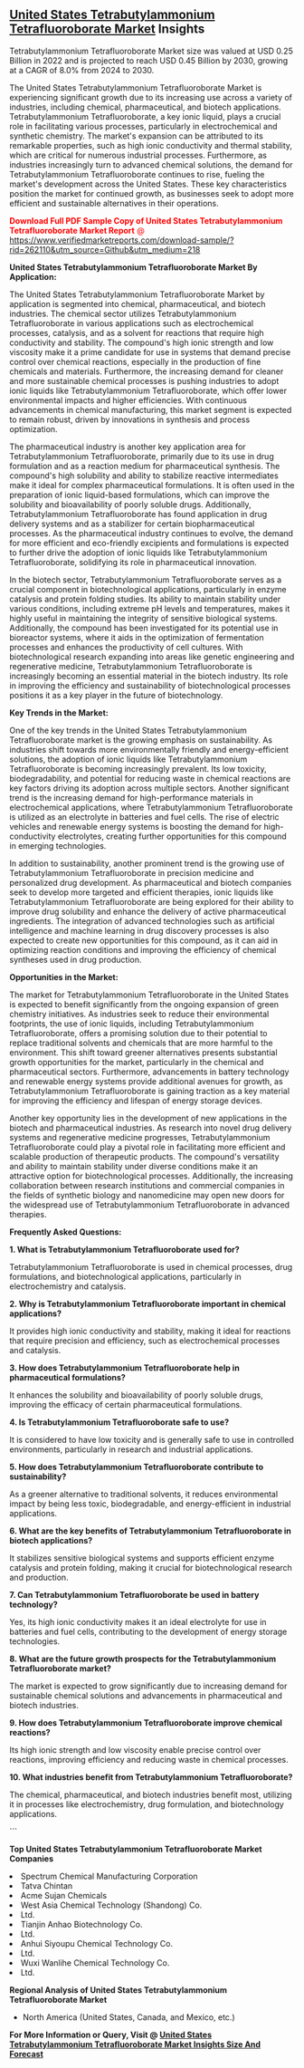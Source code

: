 <h2><a href="https://www.verifiedmarketreports.com/download-sample/?rid=262110&amp;utm_source=Github&amp;utm_medium=218" target="_blank">United States Tetrabutylammonium Tetrafluoroborate Market</a> Insights</h2><p>Tetrabutylammonium Tetrafluoroborate Market size was valued at USD 0.25 Billion in 2022 and is projected to reach USD 0.45 Billion by 2030, growing at a CAGR of 8.0% from 2024 to 2030.</p><p> <p>The United States Tetrabutylammonium Tetrafluoroborate Market is experiencing significant growth due to its increasing use across a variety of industries, including chemical, pharmaceutical, and biotech applications. Tetrabutylammonium Tetrafluoroborate, a key ionic liquid, plays a crucial role in facilitating various processes, particularly in electrochemical and synthetic chemistry. The market's expansion can be attributed to its remarkable properties, such as high ionic conductivity and thermal stability, which are critical for numerous industrial processes. Furthermore, as industries increasingly turn to advanced chemical solutions, the demand for Tetrabutylammonium Tetrafluoroborate continues to rise, fueling the market's development across the United States. These key characteristics position the market for continued growth, as businesses seek to adopt more efficient and sustainable alternatives in their operations. <p><span class=""><span style="color: #ff0000;"><strong>Download Full PDF Sample Copy of United States Tetrabutylammonium Tetrafluoroborate Market Report</strong> @ </span><a href="https://www.verifiedmarketreports.com/download-sample/?rid=262110&amp;utm_source=Github&amp;utm_medium=218" target="_blank">https://www.verifiedmarketreports.com/download-sample/?rid=262110&amp;utm_source=Github&amp;utm_medium=218</a></span></p></p> <p><strong>United States Tetrabutylammonium Tetrafluoroborate Market By Application:</strong></p> <p>The United States Tetrabutylammonium Tetrafluoroborate Market by application is segmented into chemical, pharmaceutical, and biotech industries. The chemical sector utilizes Tetrabutylammonium Tetrafluoroborate in various applications such as electrochemical processes, catalysis, and as a solvent for reactions that require high conductivity and stability. The compound's high ionic strength and low viscosity make it a prime candidate for use in systems that demand precise control over chemical reactions, especially in the production of fine chemicals and materials. Furthermore, the increasing demand for cleaner and more sustainable chemical processes is pushing industries to adopt ionic liquids like Tetrabutylammonium Tetrafluoroborate, which offer lower environmental impacts and higher efficiencies. With continuous advancements in chemical manufacturing, this market segment is expected to remain robust, driven by innovations in synthesis and process optimization. <p>The pharmaceutical industry is another key application area for Tetrabutylammonium Tetrafluoroborate, primarily due to its use in drug formulation and as a reaction medium for pharmaceutical synthesis. The compound's high solubility and ability to stabilize reactive intermediates make it ideal for complex pharmaceutical formulations. It is often used in the preparation of ionic liquid-based formulations, which can improve the solubility and bioavailability of poorly soluble drugs. Additionally, Tetrabutylammonium Tetrafluoroborate has found application in drug delivery systems and as a stabilizer for certain biopharmaceutical processes. As the pharmaceutical industry continues to evolve, the demand for more efficient and eco-friendly excipients and formulations is expected to further drive the adoption of ionic liquids like Tetrabutylammonium Tetrafluoroborate, solidifying its role in pharmaceutical innovation. <p>In the biotech sector, Tetrabutylammonium Tetrafluoroborate serves as a crucial component in biotechnological applications, particularly in enzyme catalysis and protein folding studies. Its ability to maintain stability under various conditions, including extreme pH levels and temperatures, makes it highly useful in maintaining the integrity of sensitive biological systems. Additionally, the compound has been investigated for its potential use in bioreactor systems, where it aids in the optimization of fermentation processes and enhances the productivity of cell cultures. With biotechnological research expanding into areas like genetic engineering and regenerative medicine, Tetrabutylammonium Tetrafluoroborate is increasingly becoming an essential material in the biotech industry. Its role in improving the efficiency and sustainability of biotechnological processes positions it as a key player in the future of biotechnology. <p><strong>Key Trends in the Market:</strong></p> <p>One of the key trends in the United States Tetrabutylammonium Tetrafluoroborate market is the growing emphasis on sustainability. As industries shift towards more environmentally friendly and energy-efficient solutions, the adoption of ionic liquids like Tetrabutylammonium Tetrafluoroborate is becoming increasingly prevalent. Its low toxicity, biodegradability, and potential for reducing waste in chemical reactions are key factors driving its adoption across multiple sectors. Another significant trend is the increasing demand for high-performance materials in electrochemical applications, where Tetrabutylammonium Tetrafluoroborate is utilized as an electrolyte in batteries and fuel cells. The rise of electric vehicles and renewable energy systems is boosting the demand for high-conductivity electrolytes, creating further opportunities for this compound in emerging technologies. <p>In addition to sustainability, another prominent trend is the growing use of Tetrabutylammonium Tetrafluoroborate in precision medicine and personalized drug development. As pharmaceutical and biotech companies seek to develop more targeted and efficient therapies, ionic liquids like Tetrabutylammonium Tetrafluoroborate are being explored for their ability to improve drug solubility and enhance the delivery of active pharmaceutical ingredients. The integration of advanced technologies such as artificial intelligence and machine learning in drug discovery processes is also expected to create new opportunities for this compound, as it can aid in optimizing reaction conditions and improving the efficiency of chemical syntheses used in drug production. <p><strong>Opportunities in the Market:</strong></p> <p>The market for Tetrabutylammonium Tetrafluoroborate in the United States is expected to benefit significantly from the ongoing expansion of green chemistry initiatives. As industries seek to reduce their environmental footprints, the use of ionic liquids, including Tetrabutylammonium Tetrafluoroborate, offers a promising solution due to their potential to replace traditional solvents and chemicals that are more harmful to the environment. This shift toward greener alternatives presents substantial growth opportunities for the market, particularly in the chemical and pharmaceutical sectors. Furthermore, advancements in battery technology and renewable energy systems provide additional avenues for growth, as Tetrabutylammonium Tetrafluoroborate is gaining traction as a key material for improving the efficiency and lifespan of energy storage devices. <p>Another key opportunity lies in the development of new applications in the biotech and pharmaceutical industries. As research into novel drug delivery systems and regenerative medicine progresses, Tetrabutylammonium Tetrafluoroborate could play a pivotal role in facilitating more efficient and scalable production of therapeutic products. The compound's versatility and ability to maintain stability under diverse conditions make it an attractive option for biotechnological processes. Additionally, the increasing collaboration between research institutions and commercial companies in the fields of synthetic biology and nanomedicine may open new doors for the widespread use of Tetrabutylammonium Tetrafluoroborate in advanced therapies. <p><strong>Frequently Asked Questions:</strong></p> <p><strong>1. What is Tetrabutylammonium Tetrafluoroborate used for?</strong></p> <p>Tetrabutylammonium Tetrafluoroborate is used in chemical processes, drug formulations, and biotechnological applications, particularly in electrochemistry and catalysis.</p> <p><strong>2. Why is Tetrabutylammonium Tetrafluoroborate important in chemical applications?</strong></p> <p>It provides high ionic conductivity and stability, making it ideal for reactions that require precision and efficiency, such as electrochemical processes and catalysis.</p> <p><strong>3. How does Tetrabutylammonium Tetrafluoroborate help in pharmaceutical formulations?</strong></p> <p>It enhances the solubility and bioavailability of poorly soluble drugs, improving the efficacy of certain pharmaceutical formulations.</p> <p><strong>4. Is Tetrabutylammonium Tetrafluoroborate safe to use?</strong></p> <p>It is considered to have low toxicity and is generally safe to use in controlled environments, particularly in research and industrial applications.</p> <p><strong>5. How does Tetrabutylammonium Tetrafluoroborate contribute to sustainability?</strong></p> <p>As a greener alternative to traditional solvents, it reduces environmental impact by being less toxic, biodegradable, and energy-efficient in industrial applications.</p> <p><strong>6. What are the key benefits of Tetrabutylammonium Tetrafluoroborate in biotech applications?</strong></p> <p>It stabilizes sensitive biological systems and supports efficient enzyme catalysis and protein folding, making it crucial for biotechnological research and production.</p> <p><strong>7. Can Tetrabutylammonium Tetrafluoroborate be used in battery technology?</strong></p> <p>Yes, its high ionic conductivity makes it an ideal electrolyte for use in batteries and fuel cells, contributing to the development of energy storage technologies.</p> <p><strong>8. What are the future growth prospects for the Tetrabutylammonium Tetrafluoroborate market?</strong></p> <p>The market is expected to grow significantly due to increasing demand for sustainable chemical solutions and advancements in pharmaceutical and biotech industries.</p> <p><strong>9. How does Tetrabutylammonium Tetrafluoroborate improve chemical reactions?</strong></p> <p>Its high ionic strength and low viscosity enable precise control over reactions, improving efficiency and reducing waste in chemical processes.</p> <p><strong>10. What industries benefit from Tetrabutylammonium Tetrafluoroborate?</strong></p> <p>The chemical, pharmaceutical, and biotech industries benefit most, utilizing it in processes like electrochemistry, drug formulation, and biotechnology applications.</p> ```</p><p><strong>Top United States Tetrabutylammonium Tetrafluoroborate Market Companies</strong></p><div data-test-id=""><p><li>Spectrum Chemical Manufacturing Corporation</li><li> Tatva Chintan</li><li> Acme Sujan Chemicals</li><li> West Asia Chemical Technology (Shandong) Co.</li><li> Ltd.</li><li> Tianjin Anhao Biotechnology Co.</li><li> Ltd.</li><li> Anhui Siyoupu Chemical Technology Co.</li><li> Ltd.</li><li> Wuxi Wanlihe Chemical Technology Co.</li><li> Ltd.</li></p><div><strong>Regional Analysis of&nbsp;United States Tetrabutylammonium Tetrafluoroborate Market</strong></div><ul><li dir="ltr"><p dir="ltr">North America&nbsp;(United States, Canada, and Mexico, etc.)</p></li></ul><p><strong>For More Information or Query, Visit @&nbsp;</strong><strong><a href="https://www.verifiedmarketreports.com/product/tetrabutylammonium-tetrafluoroborate-market/?utm_source=Github&amp;utm_medium=218" target="_blank">United States Tetrabutylammonium Tetrafluoroborate Market Insights Size And Forecast</a></strong></p></div>
